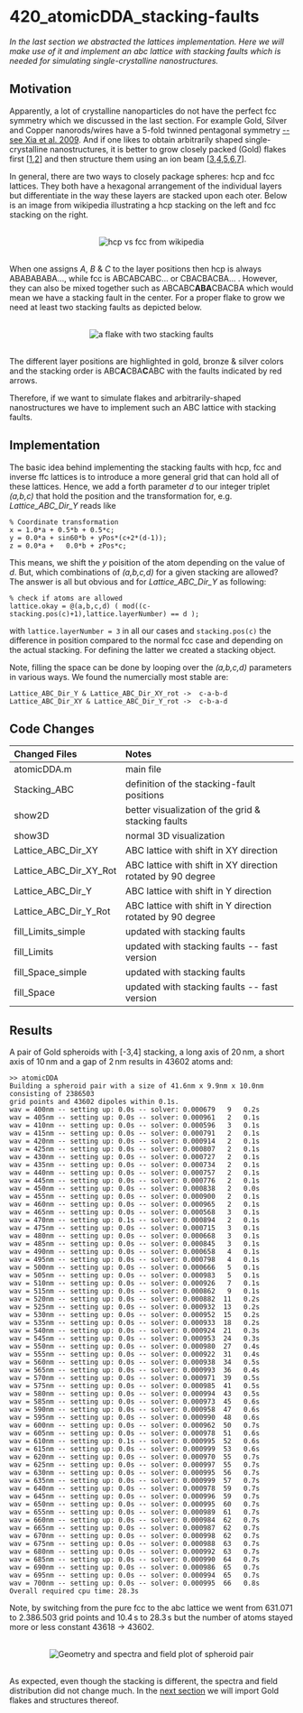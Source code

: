 # 420_atomicDDA_stacking-faults

*In the last section we abstracted the lattices implementation. Here we will make use of it and implement an abc lattice with stacking faults which is needed for simulating single-crystalline nanostructures.*


## Motivation

Apparently, a lot of crystalline nanoparticles do not have the perfect fcc symmetry which we discussed in the last section. For example Gold, Silver and Copper nanorods/wires have a 5-fold twinned pentagonal symmetry [-- see Xia et al. 2009](https://www.doi.org/10.1002/anie.200802248). And if one likes to obtain arbitrarily shaped single-crystalline nanostructures, it is better to grow closely packed (Gold) flakes first [[1](https://www.doi.org/10.1002/crat.201400429),[2](https://www.doi.org/10.1021/acs.cgd.7b00849)] and then structure them using an ion beam [[3](https://www.doi.org/10.1038/ncomms1143),[4](https://www.doi.org/10.1021/nl3007374),[5](https://www.doi.org/10.1038/nphoton.2015.141),[6](https://www.doi.org/10.1038/s41467-019-14011-6),[7](https://www.doi.org/10.1021/acs.nanolett.1c00182)].

In general, there are two ways to closely package spheres: hcp and fcc lattices. They both have a hexagonal arrangement of the individual layers but differentiate in the way these layers are stacked upon each oter. Below is an image from wikipedia illustrating a hcp stacking on the left and fcc stacking on the right. [<img src="../003_media/External.svg" height="14">](https://en.wikipedia.org/wiki/Close-packing_of_equal_spheres) 

<br/>
<div align="center"><img src="../003_media/Close_packing.svg" alt="hcp vs fcc from wikipedia"></div>
<br/>

When one assigns *A*, *B* & *C* to the layer positions then hcp is always ABABABABA..., while fcc is ABCABCABC... or CBACBACBA... . However, they can also be mixed together such as ABCABC<b>ABA</b>CBACBA which would mean we have a stacking fault in the center. For a proper flake to grow we need at least two stacking faults as depicted below. 

<br/>
<div align="center"><img src="../003_media/flake_stacking.jpg" alt="a flake with two stacking faults"></div>
<br/>

The different layer positions are highlighted in gold, bronze & silver colors and the stacking order is ABC<b>A</b>CBA<b>C</b>ABC with the faults indicated by red arrows.

Therefore, if we want to simulate flakes and arbitrarily-shaped nanostructures we have to implement such an ABC lattice with stacking faults.


## Implementation

The basic idea behind implementing the stacking faults with hcp, fcc and inverse ffc lattices is to introduce a more general grid that can hold all of these lattices. Hence, we add a forth parameter *d* to our integer triplet *(a,b,c)* that hold the position and the transformation for, e.g. *Lattice_ABC_Dir_Y* reads like

    % Coordinate transformation
    x = 1.0*a + 0.5*b + 0.5*c;
    y = 0.0*a + sin60*b + yPos*(c+2*(d-1));
    z = 0.0*a +   0.0*b + zPos*c;  

This means, we shift the *y* poisition of the atom depending on the value of *d*. But, which combinations of *(a,b,c,d)* for a given stacking are allowed? The answer is all but obvious and for *Lattice_ABC_Dir_Y* as following:


    % check if atoms are allowed
    lattice.okay = @(a,b,c,d) ( mod((c-stacking.pos(c)+1),lattice.layerNumber) == d );

with `lattice.layerNumber = 3` in all our cases and `stacking.pos(c)` the difference in position compared to the normal fcc case and depending on the actual stacking. For defining the latter we created a stacking object.

Note, filling the space can be done by looping over the *(a,b,c,d)* parameters in various ways. We found the numercially most stable are:
    
    Lattice_ABC_Dir_Y & Lattice_ABC_Dir_XY_rot ->  c-a-b-d 
    Lattice_ABC_Dir_XY & Lattice_ABC_Dir_Y_rot ->  c-b-a-d




## Code Changes

Changed Files           | Notes
:-----                  |:--------
atomicDDA.m             | main file
Stacking_ABC            | definition of the stacking-fault positions
show2D                  | better visualization of the grid & stacking faults
show3D                  | normal 3D visualization
Lattice_ABC_Dir_XY      | ABC lattice with shift in XY direction
Lattice_ABC_Dir_XY_Rot  | ABC lattice with shift in XY direction rotated by 90 degree 
Lattice_ABC_Dir_Y       | ABC lattice with shift in Y direction
Lattice_ABC_Dir_Y_Rot   | ABC lattice with shift in Y direction rotated by 90 degree 
fill_Limits_simple      | updated with stacking faults 
fill_Limits             | updated with stacking faults -- fast version
fill_Space_simple       | updated with stacking faults
fill_Space              | updated with stacking faults -- fast version


## Results

A pair of Gold spheroids with [-3,4] stacking, a long axis of 20 nm, a short axis of 10 nm and a gap of 2 nm results in 43602 atoms and:

    >> atomicDDA
    Building a spheroid pair with a size of 41.6nm x 9.9nm x 10.0nm consisting of 2386503 
    grid points and 43602 dipoles within 0.1s.
    wav = 400nm -- setting up: 0.0s -- solver: 0.000679   9   0.2s 
    wav = 405nm -- setting up: 0.0s -- solver: 0.000961   2   0.1s 
    wav = 410nm -- setting up: 0.0s -- solver: 0.000596   3   0.1s 
    wav = 415nm -- setting up: 0.0s -- solver: 0.000791   2   0.1s 
    wav = 420nm -- setting up: 0.0s -- solver: 0.000914   2   0.1s 
    wav = 425nm -- setting up: 0.0s -- solver: 0.000807   2   0.1s 
    wav = 430nm -- setting up: 0.0s -- solver: 0.000727   2   0.1s 
    wav = 435nm -- setting up: 0.0s -- solver: 0.000734   2   0.1s 
    wav = 440nm -- setting up: 0.0s -- solver: 0.000757   2   0.1s 
    wav = 445nm -- setting up: 0.0s -- solver: 0.000776   2   0.1s 
    wav = 450nm -- setting up: 0.0s -- solver: 0.000838   2   0.0s 
    wav = 455nm -- setting up: 0.0s -- solver: 0.000900   2   0.1s 
    wav = 460nm -- setting up: 0.0s -- solver: 0.000965   2   0.1s 
    wav = 465nm -- setting up: 0.0s -- solver: 0.000568   3   0.1s 
    wav = 470nm -- setting up: 0.1s -- solver: 0.000894   2   0.1s 
    wav = 475nm -- setting up: 0.0s -- solver: 0.000715   3   0.1s 
    wav = 480nm -- setting up: 0.0s -- solver: 0.000668   3   0.1s 
    wav = 485nm -- setting up: 0.0s -- solver: 0.000845   3   0.1s 
    wav = 490nm -- setting up: 0.0s -- solver: 0.000658   4   0.1s 
    wav = 495nm -- setting up: 0.0s -- solver: 0.000798   4   0.1s 
    wav = 500nm -- setting up: 0.0s -- solver: 0.000666   5   0.1s 
    wav = 505nm -- setting up: 0.0s -- solver: 0.000983   5   0.1s 
    wav = 510nm -- setting up: 0.0s -- solver: 0.000926   7   0.1s 
    wav = 515nm -- setting up: 0.0s -- solver: 0.000862   9   0.1s 
    wav = 520nm -- setting up: 0.0s -- solver: 0.000882  11   0.2s 
    wav = 525nm -- setting up: 0.0s -- solver: 0.000932  13   0.2s 
    wav = 530nm -- setting up: 0.0s -- solver: 0.000952  15   0.2s 
    wav = 535nm -- setting up: 0.0s -- solver: 0.000933  18   0.2s 
    wav = 540nm -- setting up: 0.0s -- solver: 0.000924  21   0.3s 
    wav = 545nm -- setting up: 0.0s -- solver: 0.000953  24   0.3s 
    wav = 550nm -- setting up: 0.0s -- solver: 0.000980  27   0.4s 
    wav = 555nm -- setting up: 0.0s -- solver: 0.000922  31   0.4s 
    wav = 560nm -- setting up: 0.0s -- solver: 0.000938  34   0.5s 
    wav = 565nm -- setting up: 0.0s -- solver: 0.000993  36   0.4s 
    wav = 570nm -- setting up: 0.0s -- solver: 0.000971  39   0.5s 
    wav = 575nm -- setting up: 0.0s -- solver: 0.000985  41   0.5s 
    wav = 580nm -- setting up: 0.0s -- solver: 0.000994  43   0.5s 
    wav = 585nm -- setting up: 0.0s -- solver: 0.000973  45   0.6s 
    wav = 590nm -- setting up: 0.0s -- solver: 0.000958  47   0.6s 
    wav = 595nm -- setting up: 0.0s -- solver: 0.000990  48   0.6s 
    wav = 600nm -- setting up: 0.0s -- solver: 0.000962  50   0.7s 
    wav = 605nm -- setting up: 0.0s -- solver: 0.000978  51   0.6s 
    wav = 610nm -- setting up: 0.1s -- solver: 0.000995  52   0.6s 
    wav = 615nm -- setting up: 0.0s -- solver: 0.000999  53   0.6s 
    wav = 620nm -- setting up: 0.0s -- solver: 0.000970  55   0.7s 
    wav = 625nm -- setting up: 0.0s -- solver: 0.000997  55   0.7s 
    wav = 630nm -- setting up: 0.0s -- solver: 0.000995  56   0.7s 
    wav = 635nm -- setting up: 0.0s -- solver: 0.000999  57   0.7s 
    wav = 640nm -- setting up: 0.0s -- solver: 0.000978  59   0.7s 
    wav = 645nm -- setting up: 0.0s -- solver: 0.000996  59   0.7s 
    wav = 650nm -- setting up: 0.0s -- solver: 0.000995  60   0.7s 
    wav = 655nm -- setting up: 0.0s -- solver: 0.000989  61   0.7s 
    wav = 660nm -- setting up: 0.0s -- solver: 0.000984  62   0.7s 
    wav = 665nm -- setting up: 0.0s -- solver: 0.000987  62   0.7s 
    wav = 670nm -- setting up: 0.0s -- solver: 0.000998  62   0.7s 
    wav = 675nm -- setting up: 0.0s -- solver: 0.000988  63   0.7s 
    wav = 680nm -- setting up: 0.0s -- solver: 0.000992  63   0.7s 
    wav = 685nm -- setting up: 0.0s -- solver: 0.000990  64   0.7s 
    wav = 690nm -- setting up: 0.0s -- solver: 0.000986  65   0.7s 
    wav = 695nm -- setting up: 0.0s -- solver: 0.000994  65   0.7s 
    wav = 700nm -- setting up: 0.0s -- solver: 0.000995  66   0.8s 
    Overall required cpu time: 28.3s


Note, by switching from the pure fcc to the abc lattice we went from 631.071 to 2.386.503 grid points and 10.4&thinsp;s to 28.3&thinsp;s but the number of atoms stayed more or less constant 43618 -> 43602.

<br/>
<div align="center"><img src="../003_media/pair-stacked_final.jpg" alt="Geometry and spectra and field plot of spheroid pair"></div>
<br/>

As expected, even though the stacking is different, the spectra and field distribution did not change much. In the [next section](../430_atomicDDA_flakes) we will import Gold flakes and structures thereof. 